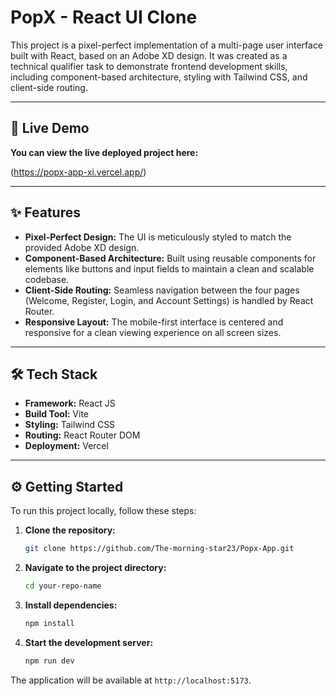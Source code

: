 # PopX - React UI Clone

This project is a pixel-perfect implementation of a multi-page user interface built with React, based on an Adobe XD design. It was created as a technical qualifier task to demonstrate frontend development skills, including component-based architecture, styling with Tailwind CSS, and client-side routing.

---

## 🚀 Live Demo

**You can view the live deployed project here:**

(https://popx-app-xi.vercel.app/)

---

## ✨ Features

-   **Pixel-Perfect Design:** The UI is meticulously styled to match the provided Adobe XD design.
-   **Component-Based Architecture:** Built using reusable components for elements like buttons and input fields to maintain a clean and scalable codebase.
-   **Client-Side Routing:** Seamless navigation between the four pages (Welcome, Register, Login, and Account Settings) is handled by React Router.
-   **Responsive Layout:** The mobile-first interface is centered and responsive for a clean viewing experience on all screen sizes.

---

## 🛠️ Tech Stack

-   **Framework:** React JS
-   **Build Tool:** Vite
-   **Styling:** Tailwind CSS
-   **Routing:** React Router DOM
-   **Deployment:** Vercel

---

## ⚙️ Getting Started

To run this project locally, follow these steps:

1.  **Clone the repository:**
    ```sh
    git clone https://github.com/The-morning-star23/Popx-App.git
    ```

2.  **Navigate to the project directory:**
    ```sh
    cd your-repo-name
    ```

3.  **Install dependencies:**
    ```sh
    npm install
    ```

4.  **Start the development server:**
    ```sh
    npm run dev
    ```

The application will be available at `http://localhost:5173`.
